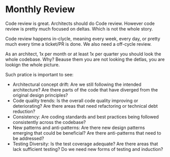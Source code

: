 # Monthly Review

Code review is great. Architects should do Code review. However code review is pretty much focused on deltas. Which is not the whole story.

Code review happens in-clycle, meaning every week, every day, or pretty much every time a ticket/PR is done. We also need a off-cycle review. 

As an architect, 1x per month or at least 1x per quarter you should look the whole codebase. Why? Beause them you are not looking the detlas, you are lookign the whole picture.

Such pratice is important to see:
* Architectural concept drift: Are we still following the intended architecture? Are there parts of the code that have diverged from the original design principles?
* Code quality trends: Is the overall code quality improving or deteriorating? Are there areas that need refactoring or technical debt reduction?
* Consistency: Are coding standards and best practices being followed consistently across the codebase?
* New patterns and anti-patterns: Are there new design patterns emerging that could be beneficial? Are there anti-patterns that need to be addressed?
* Testing Diversity: Is the test coverage adequate? Are there areas that lack sufficient testing? Do we need new forms of testing and induction?